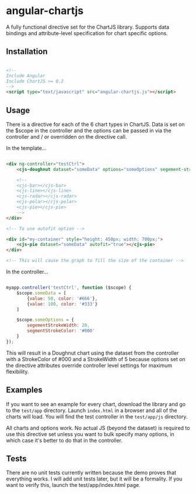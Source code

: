 # angular-chartjs

A fully functional directive set for the ChartJS library. Supports data bindings and attribute-level specification for chart specific options.

## Installation

```html

<!-- 
Include Angular
Include ChartJS >= 0.2
-->
<script type="text/javascript" src="angular-chartjs.js"></script>
```

## Usage

There is a directive for each of the 6 chart types in ChartJS. Data is set on the $scope in the controller and the options can be passed in via the controller and / or overridden on the directive call.

In the template...

```html

<div ng-controller="testCtrl">
	<cjs-doughnut dataset="someData" options="someOptions" segement-stroke-width="5"></cjs-doughnut>

	<!--
	<cjs-bar></cjs-bar>
	<cjs-line></cjs-line>
	<cjs-radar></cjs-radar>
	<cjs-polar></cjs-polar>
	<cjs-pie></cjs-pie>
	-->
</div>

<!-- To use autofit option -->

<div id="my-container" style="height: 450px; width: 700px;">
	<cjs-pie dataset="someData" autofit="true"></cjs-pie>
</div>

<!-- This will cause the graph to fill the size of the container -->

```

In the controller...

```javascript

myapp.controller('testCtrl', function ($scope) {
	$scope.someData = [
		{value: 50, color: '#666'},
		{value: 100, color: '#333'}
	]

	$scope.someOptions = {
		segementStrokeWidth: 20,
		segmentStrokeColor: '#000'
	}
});
```

This will result in a Doughnut chart using the dataset from the controller with a StrokeColor of #000 and a StrokeWidth of 5 because options set on the directive attributes override controller level settings for maximum flexibility.

## Examples

If you want to see an example for every chart, download the library and go to the ```test/app``` directory. Launch ```index.html``` in a browser and all of the charts will load. You will find the test controller in the ```test/app/js``` directory.

All charts and options work. No actual JS (beyond the dataset) is required to use this directive set unless you want to bulk specify many options, in which case it's better to do that in the controller.

## Tests

There are no unit tests currently written because the demo proves that everything works. I will add unit tests later, but it will be a formality. If you want to verify this, launch the test/app/index.html page.



